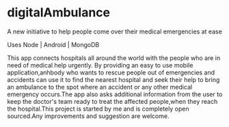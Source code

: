 # digitalAmbulance
A new initiative to help people come over their medical emergencies at ease  

Uses
Node | Android | MongoDB

This app connects hospitals all around the world with the people who are in need of medical help urgently.
By providing an easy to use mobile application,anhbody who wants to rescue people out of emergencies and accidents can use it to find the
nearest hospital and seek their help to bring an ambulance to the spot where an accident or any other medical emergency occurs.The app also 
asks additional information from the user to keep the doctor's team ready to treat the affected people,when they reach the hospital.This project
is started by me and is completely open sourced.Any improvements and suggestion are welcome.


